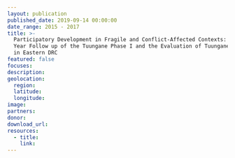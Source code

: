 ```yaml
---
layout: publication
published_date: 2019-09-14 00:00:00
date_range: 2015 - 2017
title: >-
  Participatory Development in Fragile and Conflict-Affected Contexts: The Five
  Year Follow up of the Tuungane Phase I and the Evaluation of Tuungane Phase II
  in Eastern DRC
featured: false
focuses:
description:
geolocation:
  region:
  latitude:
  longitude:
image:
partners:
donor:
download_url:
resources:
  - title:
    link:
---
```


